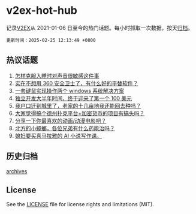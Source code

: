 # v2ex-hot-hub

 记录[V2EX](https://www.v2ex.com/)从 2021-01-06 日至今的热门话题。每小时抓取一次数据，按天[归档](archives)。

`更新时间：2025-02-25 12:13:49 +0800`

## 热议话题

1. [怎样克服入睡时对声音很敏感这件事](https://www.v2ex.com/t/1113983)
1. [实在不想用 360 安全卫士了，有什么好的平替软件？](https://www.v2ex.com/t/1113836)
1. [一套键鼠实现操作两个 windows 系统解决方案](https://www.v2ex.com/t/1113795)
1. [独立开发大半年时间，终于迎来了第一个 100 美元](https://www.v2ex.com/t/1114017)
1. [我户口迁到城里了，老家的十几亩地我还能回去种吗？](https://www.v2ex.com/t/1113929)
1. [大家觉得搞个德州扑克平台+加密货币的项目有搞头吗？](https://www.v2ex.com/t/1113989)
1. [分享一下你最喜欢的动画/动漫电影吧？](https://www.v2ex.com/t/1113997)
1. [北方的小蟑螂，各位兄弟有什么药能治吗？](https://www.v2ex.com/t/1113876)
1. [媳妇要买喜马拉雅的 AI 小说写作课。](https://www.v2ex.com/t/1113863)

## 历史归档

[archives](archives)

## License

See the [LICENSE](LICENSE) file for license rights and limitations (MIT).
